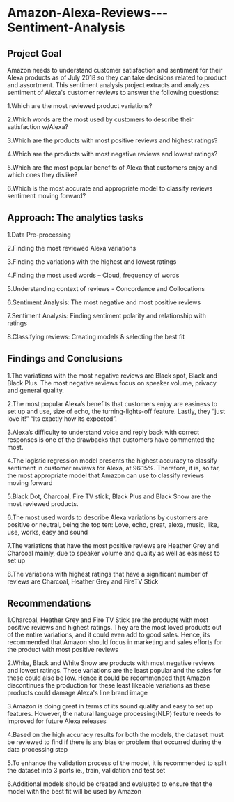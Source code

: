 # Amazon-Alexa-Reviews---Sentiment-Analysis

## Project Goal
Amazon needs to understand customer satisfaction and sentiment for their Alexa products as of July 2018 so they can take decisions related to product and assortment. 
This sentiment analysis project extracts and analyzes sentiment of Alexa's customer reviews to answer the following questions:

1.Which are the most reviewed product variations?

2.Which words are the most used by customers to describe their satisfaction w/Alexa?

3.Which are the products with most positive reviews and highest ratings?

4.Which are the products with most negative reviews and lowest ratings?

5.Which are the most popular benefits of Alexa that customers enjoy and which ones they dislike?

6.Which is the most accurate and appropriate model to classify reviews sentiment moving forward?

## Approach: The analytics tasks

1.Data Pre-processing

2.Finding the most reviewed Alexa variations

3.Finding the variations with the highest and lowest ratings

4.Finding the most used words – Cloud, frequency of words

5.Understanding context of reviews - Concordance and Collocations

6.Sentiment Analysis: The most negative and most positive reviews

7.Sentiment Analysis: Finding sentiment polarity and relationship with ratings

8.Classifying reviews: Creating models & selecting the best fit

## Findings and Conclusions

1.The variations with the most negative reviews are Black spot, Black and Black Plus. The most negative reviews focus on speaker volume, privacy and general quality.

2.The most popular Alexa’s benefits that customers enjoy are easiness to set up and use, size of echo, the turning-lights-off feature. Lastly, they “just love it!” “Its exactly how its expected”.

3.Alexa’s difficulty to understand voice and reply back  with correct responses is one of the drawbacks that customers have commented the most.

4.The logistic regression model presents the highest accuracy to classify sentiment in customer reviews for Alexa, at 96.15%. Therefore, it is, so far, the most appropriate model that Amazon can use to classify reviews moving forward

5.Black Dot, Charcoal, Fire TV stick, Black Plus and Black Snow are the most reviewed products. 

6.The most used words to describe Alexa variations by customers are positive or neutral, being the top ten: Love, echo, great, alexa, music, like, use, works, easy and sound

7.The variations that have the most positive reviews are Heather Grey and Charcoal mainly, due to speaker volume and quality as well as easiness to set up

8.The variations with highest ratings that have a significant number of reviews are Charcoal, Heather Grey and FireTV Stick

## Recommendations 

1.Charcoal, Heather Grey and Fire TV Stick are the products with most positive reviews and highest ratings. They are the most loved products out of the entire variations, and it could even add to good sales. Hence, its recommended that Amazon should focus in marketing and sales efforts for the product with most positive reviews

2.White, Black and White Snow are products with most negative reviews and lowest ratings. These variations are the least popular and the sales for these could also be low. Hence it could be recommended that Amazon discontinues the production for these least likeable variations as these products could damage Alexa's line brand image

3.Amazon is doing great in terms of its sound quality and easy to set up features. However, the natural language processing(NLP) feature needs to improved for future Alexa releases

4.Based on the high accuracy results for both the models, the dataset must be reviewed to find if there is any bias or problem that occurred during the data processing step

5.To enhance the validation process of the model, it is recommended to split the dataset into 3 parts ie., train, validation and test set

6.Additional models should be created and evaluated to ensure that the model with the best fit will be used by Amazon

